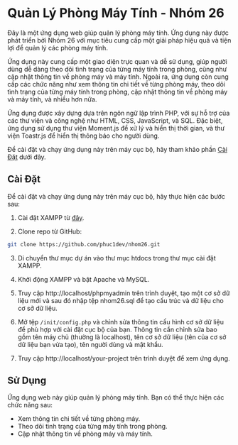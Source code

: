 # Quản Lý Phòng Máy Tính - Nhóm 26

Đây là một ứng dụng web giúp quản lý phòng máy tính. Ứng dụng này được phát triển bởi Nhóm 26 với mục tiêu cung cấp một giải pháp hiệu quả và tiện lợi để quản lý các phòng máy tính.

Ứng dụng này cung cấp một giao diện trực quan và dễ sử dụng, giúp người dùng dễ dàng theo dõi tình trạng của từng máy tính trong phòng, cũng như cập nhật thông tin về phòng máy và máy tính. Ngoài ra, ứng dụng còn cung cấp các chức năng như xem thông tin chi tiết về từng phòng máy, theo dõi tình trạng của từng máy tính trong phòng, cập nhật thông tin về phòng máy và máy tính, và nhiều hơn nữa.

Ứng dụng được xây dựng dựa trên ngôn ngữ lập trình PHP, với sự hỗ trợ của các thư viện và công nghệ như HTML, CSS, JavaScript, và SQL. Đặc biệt, ứng dụng sử dụng thư viện Moment.js để xử lý và hiển thị thời gian, và thư viện Toastr.js để hiển thị thông báo cho người dùng.

Để cài đặt và chạy ứng dụng này trên máy cục bộ, hãy tham khảo phần [Cài Đặt](#cai-dat) dưới đây.

## Cài Đặt
Để cài đặt và chạy ứng dụng này trên máy cục bộ, hãy thực hiện các bước sau:

1. Cài đặt XAMPP từ [đây](https://www.apachefriends.org/index.html).

2. Clone repo từ GitHub:

```sh
git clone https://github.com/phuc1dev/nhom26.git
```

3. Di chuyển thư mục dự án vào thư mục htdocs trong thư mục cài đặt XAMPP.

4. Khởi động XAMPP và bật Apache và MySQL.

5. Truy cập http://localhost/phpmyadmin trên trình duyệt, tạo một cơ sở dữ liệu mới và sau đó nhập tệp nhom26.sql để tạo cấu trúc và dữ liệu cho cơ sở dữ liệu.

6. Mở tệp ```/init/config.php``` và chỉnh sửa thông tin cấu hình cơ sở dữ liệu để phù hợp với cài đặt cục bộ của bạn. Thông tin cần chỉnh sửa bao gồm tên máy chủ (thường là localhost), tên cơ sở dữ liệu (tên của cơ sở dữ liệu bạn vừa tạo), tên người dùng và mật khẩu.

7. Truy cập http://localhost/your-project trên trình duyệt để xem ứng dụng.


## Sử Dụng
Ứng dụng web này giúp quản lý phòng máy tính. Bạn có thể thực hiện các chức năng sau:

 * Xem thông tin chi tiết về từng phòng máy.
 * Theo dõi tình trạng của từng máy tính trong phòng.
 * Cập nhật thông tin về phòng máy và máy tính.

